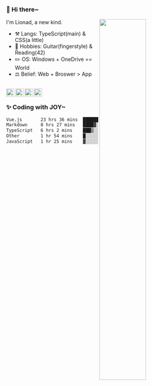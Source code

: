 ### 👋 Hi there~

[<img align="right" width="50%" src="https://github-readme-stats.vercel.app/api?username=Lionad-Morotar&show_icons=true">](https://metrics.lecoq.io/Lionad-Morotar?template=classic)

I'm Lionad, a new kind.

- ⚒️ Langs: TypeScript(main) & CSS(a little)
- 🎨 Hobbies: Guitar(fingerstyle) & Reading(42)
- ✏️ OS: Windows + OneDrive == World
- ⚖️ Belief: Web + Broswer > App

<br />

<a href="https://www.lionad.art">
  <img align="left" alt="lionad-art" width="22px" src="https://cdn.jsdelivr.net/npm/simple-icons@3.1.0/icons/wordpress.svg" />
</a>
<a href="#1806234223">
  <img align="left" alt="1806234223" width="22px" src="https://cdn.jsdelivr.net/npm/simple-icons@3.1.0/icons/tencentqq.svg" />
</a>
<a href="https://www.zhihu.com/people/Lionad">
  <img align="left" alt="132yse" width="22px" src="https://cdn.jsdelivr.net/npm/simple-icons@3.1.0/icons/zhihu.svg" />
</a>
<a href="https://github.com/Lionad-Morotar">
  <img align="left" alt="yisar" width="22px" src="https://cdn.jsdelivr.net/npm/simple-icons@3.1.0/icons/github.svg" />
</a>

<br />

### ✨ Coding with JOY~

<!--START_SECTION:waka-->

```txt
Vue.js       23 hrs 36 mins  █████████████░░░░░░░░░░░░   52.03 %
Markdown     8 hrs 27 mins   ████▓░░░░░░░░░░░░░░░░░░░░   18.64 %
TypeScript   6 hrs 2 mins    ███▒░░░░░░░░░░░░░░░░░░░░░   13.32 %
Other        1 hr 54 mins    █░░░░░░░░░░░░░░░░░░░░░░░░   04.19 %
JavaScript   1 hr 25 mins    ▓░░░░░░░░░░░░░░░░░░░░░░░░   03.16 %
```

<!--END_SECTION:waka-->
